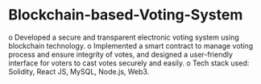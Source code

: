 # Blockchain-based-Voting-System
o	Developed a secure and transparent electronic voting system using blockchain technology.
o	Implemented a smart contract to manage voting process and ensure integrity of votes, and designed a user-friendly interface for voters to cast votes securely and easily. 
o	Tech stack used: Solidity, React JS, MySQL, Node.js, Web3.
